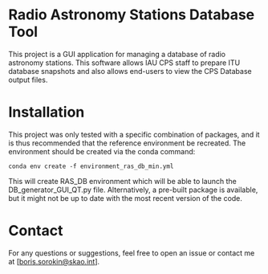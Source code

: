 # Radio Astronomy Stations Database Tool

This project is a GUI application for managing a database of radio astronomy stations. This software allows IAU CPS staff to prepare ITU database snapshots and also allows end-users to view the CPS Database output files.

# Installation
This project was only tested with a specific combination of packages, and it is thus recommended that the reference environment be recreated.
The environment should be created via the conda command:
```
conda env create -f environment_ras_db_min.yml
```
This will create RAS_DB environment which will be able to launch the DB_generator_GUI_QT.py file.
Alternatively, a pre-built package is available, but it might not be up to date with the most recent version of the code.

# Contact
For any questions or suggestions, feel free to open an issue or contact me at [boris.sorokin@skao.int].
